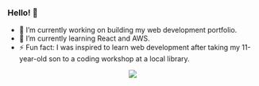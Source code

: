 ### Hello! 👋

- 🔭 I’m currently working on building my web development portfolio.
- 🌱 I’m currently learning React and AWS.
- ⚡ Fun fact: I was inspired to learn web development after taking my 11-year-old son to a coding workshop at a local library.
<p align="center"><img src="https://github-readme-stats.vercel.app/api/top-langs/?username=ndaruwalla&theme=blue-green" /></p>
<!--
**NDaruwalla/ndaruwalla** is a ✨ _special_ ✨ repository because its `README.md` (this file) appears on your GitHub profile.

Here are some ideas to get you started:

- 🔭 I’m currently working on building my portfolio with full stack projects.
- 🌱 I’m currently learning React and AWS.
- 👯 I’m looking to collaborate on ...
- 🤔 I’m looking for help with ...
- 💬 Ask me about ...
- 📫 How to reach me: ...
- 😄 Pronouns: ...
- ⚡ Fun fact:
-->
